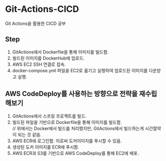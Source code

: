 # Git-Actions-CICD

Git Actions을 활용한 CICD 공부

## Step

1. GitActions에서 Dockerfile을 통해 이미지를 빌드함.
2. 빌드된 이미지를 DockerHub에 업로드.
3. AWS EC2 SSH 연결로 접속.
4. docker-compose.yml 파일을 EC2로 옮기고 실행하여 업로드된 이미지를 다운받고 실행.

## AWS CodeDeploy를 사용하는 방향으로 전략을 재수립해보기

1. GitActions에서 스프링 프로젝트를 빌드.
2. 빌드된 파일을 기반으로 Dockerfile을 통해 이미지를 빌드함.<br>
// 위에서는 Docker에서 빌드를 처리했지만, GitActions에서 빌드하는게 시간절약이 되는 것 같음.
3. AWS ECR에 로그인함. 이로써 도커이미지를 푸시할 수 있음.
4. 생성된 도커 이미지를 ECR에 푸시함.
5. AWS ECR과 S3를 기반으로 AWS CodeDeploy를 통해 EC2에 배포.
